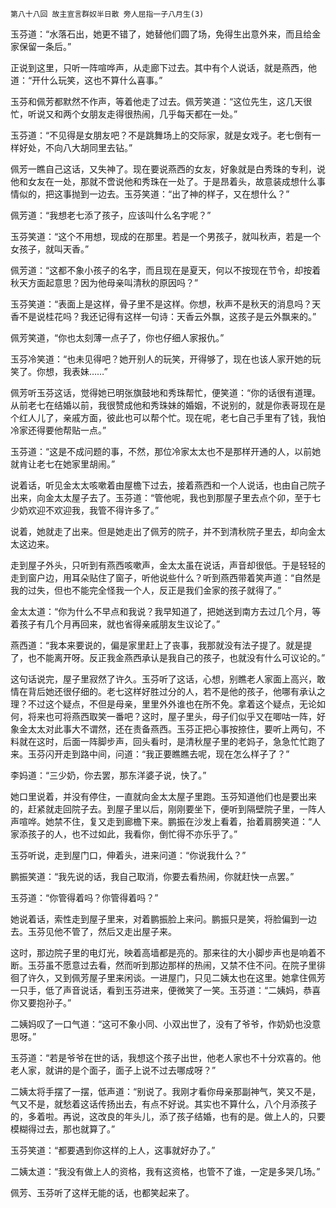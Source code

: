     第八十八回 故主宣言群奴半日散 旁人屈指一子八月生(3) 

   玉芬道：“水落石出，她更不错了，她替他们圆了场，免得生出意外来，而且给金家保留一条后。”

   正说到这里，只听一阵喧哗声，从走廊下过去。其中有个人说话，就是燕西，他道：“开什么玩笑，这也不算什么喜事。”

   玉芬和佩芳都默然不作声，等着他走了过去。佩芳笑道：“这位先生，这几天很忙，听说又和两个女朋友走得很热闹，几乎每天都在一处。”

   玉芬道：“不见得是女朋友吧？不是跳舞场上的交际家，就是女戏子。老七倒有一样好处，不向八大胡同里去钻。”

   佩芳一瞧自己这话，又失神了。现在要说燕西的女友，好象就是白秀珠的专利，说他和女友在一处，那就不啻说他和秀珠在一处了。于是昂着头，故意装成想什么事情似的，把这事抛到一边去。玉芬笑道：“出了神的样子，又在想什么？”

   佩芳道：“我想老七添了孩子，应该叫什么名字呢？”

   玉芬笑道：“这个不用想，现成的在那里。若是一个男孩子，就叫秋声，若是一个女孩子，就叫天香。”

   佩芳道：“这都不象小孩子的名字，而且现在是夏天，何以不按现在节令，却按着秋天方面起意思？因为他母亲叫清秋的原因吗？”

   玉芬笑道：“表面上是这样，骨子里不是这样。你想，秋声不是秋天的消息吗？天香不是说桂花吗？我还记得有这样一句诗：天香云外飘，这孩子是云外飘来的。”

   佩芳笑道，“你也太刻薄一点子了，你也仔细人家报仇。”

   玉芬冷笑道：“也未见得吧？她开别人的玩笑，开得够了，现在也该人家开她的玩笑了。你想，我表妹……”

   佩芳听玉芬这话，觉得她已明张旗鼓地和秀珠帮忙，便笑道：“你的话很有道理。从前老七在结婚以前，我很赞成他和秀珠妹的婚姻，不说别的，就是你表哥现在是个红人儿了，亲戚方面，彼此也可以帮个忙。现在呢，老七自己手里有了钱，我怕冷家还得要他帮贴一点。”

   玉芬道：“这是不成问题的事，不然，那位冷家太太也不是那样开通的人，以前她就肯让老七在她家里胡闹。”

   说着话，听见金太太咳嗽着由屋檐下过去，接着燕西和一个人说话，也由自己院子出来，向金太太屋子去了。玉芬道：“管他呢，我也到那屋子里去点个卯，至于七少奶欢迎不欢迎我，我管不得许多了。”

   说着，她就走了出来。但是她走出了佩芳的院子，并不到清秋院子里去，却向金太太这边来。

   走到屋子外头，只听到有燕西咳嗽声，金太太虽在说话，声音却很低。于是轻轻的走到窗户边，用耳朵贴住了窗子，听他说些什么？听到燕西带着笑声道：“自然是我的过失，但也不能完全怪我一个人，反正是我们金家的孩子就得了。”

   金太太道：“你为什么不早点和我说？我早知道了，把她送到南方去过几个月，等着孩子有几个月再回来，就也省得亲戚朋友生议论了。”

   燕西道：“我本来要说的，偏是家里赶上了丧事，我那就没有法子提了。就是提了，也不能离开呀。反正我金燕西承认是我自己的孩子，也就没有什么可议论的。”

   这句话说完，屋子里寂然了许久。玉芬听了这话，心想，别瞧老人家面上高兴，敢情在背后她还很仔细的。老七这样好胜过分的人，若不是他的孩子，他哪有承认之理？不过这个疑点，不但是母亲，里里外外谁也在所不免。拿着这个疑点，无论如何，将来也可将燕西取笑一番吧？这时，屋子里头，母子们似乎又在唧咕一阵，好象金太太对此事大不谓然，还在责备燕西。玉芬正把心事按捺住，要听上两句，不料就在这时，后面一阵脚步声，回头看时，是清秋屋子里的老妈子，急急忙忙跑了来。玉芬闪开走到路中间，问道：“我正要瞧瞧去呢，现在怎么样子了？”

   李妈道：“三少奶，你去罢，那东洋婆子说，快了。”

   她口里说着，并没有停住，一直就向金太太屋子里跑。玉芬知道他们也是要出来的，赶紧就走回院子去。到屋子里以后，刚刚要坐下，便听到隔壁院子里，一阵人声喧哗。她禁不住，复又走到廊檐下来。鹏振在沙发上看着，抬着肩膀笑道：“人家添孩子的人，也不过如此，我看你，倒忙得不亦乐乎了。”

   玉芬听说，走到屋门口，伸着头，进来问道：“你说我什么？”

   鹏振笑道：“我先说的话，我自己取消，你要去看热闹，你就赶快一点罢。”

   玉芬道：“你管得着吗？你管得着吗？”

   她说着话，索性走到屋子里来，对着鹏振脸上来问。鹏振只是笑，将脸偏到一边去。玉芬见他不管了，然后又走出屋子来。

   这时，那边院子里的电灯光，映着高墙都是亮的。那来往的大小脚步声也是响着不断。玉芬虽不愿意过去看，然而听到那边那样的热闹，又禁不住不问。在院子里徘徊了许久，又到佩芳屋子里来闲谈。一进屋门，只见二姨太也在这里。她拿住佩芳一只手，低了声音说话，看到玉芬进来，便微笑了一笑。玉芬道：“二姨妈，恭喜你又要抱孙子。”

   二姨妈叹了一口气道：“这可不象小同、小双出世了，没有了爷爷，作奶奶也没意思呀。”

   玉芬道：“若是爷爷在世的话，我想这个孩子出世，他老人家也不十分欢喜的。他老人家，就讲的是个面子，面子上说不过去哪成呀？”

   二姨太将手摆了一摆，低声道：“别说了。我刚才看你母亲那副神气，笑又不是，气又不是，就愁着这话传扬出去，有点不好说。其实也不算什么，八个月添孩子的，多着啦。再说，这改良的年头儿，添了孩子结婚，也有的是。做上人的，只要模糊得过去，那也就算了。”

   玉芬笑道：“都要遇到你这样的上人，这事就好办了。”

   二姨太道：“我没有做上人的资格，我有这资格，也管不了谁，一定是多哭几场。”

   佩芳、玉芬听了这样无能的话，也都笑起来了。

